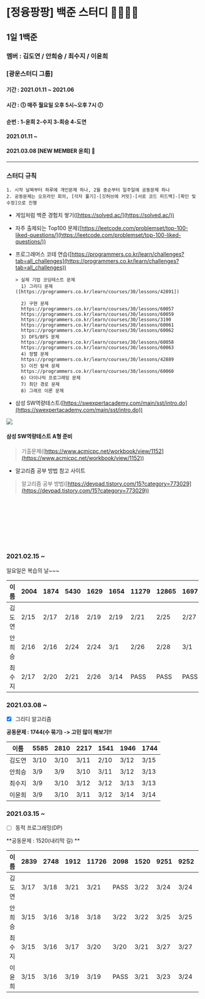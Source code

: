 # [정융팡팡] 백준 스터디 👩‍💻👨‍💻
## 1일 1백준
### 멤버 : 김도연 / 안희승 / 최수지 / 이윤희
### [광운스터디 그룹] 
#### 기간 : 2021.01.11 ~ 2021.06 
#### 시간 : 🕔 매주 월요일 오후 5시~오후 7시 🕖
#### 순번 : 1-윤희 2-수지 3-희승 4-도연

#### 2021.01.11 ~
#### 2021.03.08 [NEW MEMBER 윤희] 🎉
---
### 스터디 규칙

    1. 시작 날짜부터 하루에 개인문제 하나, 2월 중순부터 일주일에 공동문제 하나
    2. 공동문제는 오프라인 회의, [각자 풀기]-[깃허브에 커밋]-[서로 코드 피드백]-[확인 및 수정]으로 진행

* 게임처럼 백준 경험치 쌓기([https://solved.ac/](https://solved.ac/))

* 자주 출제되는 Top100 문제([https://leetcode.com/problemset/top-100-liked-questions/](https://leetcode.com/problemset/top-100-liked-questions/))

* 프로그래머스 코테 연습([https://programmers.co.kr/learn/challenges?tab=all_challenges](https://programmers.co.kr/learn/challenges?tab=all_challenges))
    ```
    > 실제 기업 코딩테스트 문제 
      1) 그리디 문제([https://programmers.co.kr/learn/courses/30/lessons/42891])
      
      2) 구현 문제
      https://programmers.co.kr/learn/courses/30/lessons/60057
      https://programmers.co.kr/learn/courses/30/lessons/60059
      https://programmers.co.kr/learn/courses/30/lessons/3190
      https://programmers.co.kr/learn/courses/30/lessons/60061
      https://programmers.co.kr/learn/courses/30/lessons/60062
      3) DFS/BFS 문제
      https://programmers.co.kr/learn/courses/30/lessons/60058
      https://programmers.co.kr/learn/courses/30/lessons/60063
      4) 정렬 문제
      https://programmers.co.kr/learn/courses/30/lessons/42889
      5) 이진 탐색 문제
      https://programmers.co.kr/learn/courses/30/lessons/60060
      6) 다이나믹 프로그래밍 문제
      7) 최단 경로 문제
      8) 그래프 이론 문제
    ```

* 삼성 SW역량테스트([https://swexpertacademy.com/main/sst/intro.do](https://swexpertacademy.com/main/sst/intro.do))
<img src='https://user-images.githubusercontent.com/38692338/104296717-5b4e7d00-5505-11eb-99d7-dcf37488c97f.png'>

#### 삼성 SW역량테스트 A형 준비
 >기출문제([https://www.acmicpc.net/workbook/view/1152](https://www.acmicpc.net/workbook/view/1152))

* 알고리즘 공부 방법 참고 사이트
 > 알고리즘 공부 방법([https://devpad.tistory.com/15?category=773029](https://devpad.tistory.com/15?category=773029))

<br></br>
---
<br></br>
### 2021.02.15 ~

일요일은 복습의 날~~~

|이름|2004|1874|5430|1629|1654|11279|12865|1697|1753|3273|2293|5639|
|:------|---|---|---|---|---|---|---|---|---|---|---|---:|
|김도연|2/15|2/17|2/18|2/19|2/19|2/21|2/25|2/27|2/27|3/1|3/1|3/2|
|안희승|2/16|2/16|2/24|2/24|3/1|2/26|2/28|3/1|3/3|3/4|||
|최수지|2/17|2/20|2/21|2/26|3/14|PASS|PASS|PASS|PASS|PASS|PASS|PASS|

### 2021.03.08 ~

- [x] 그리디 알고리즘

**공동문제 : 1744(수 묶기) -> 고민 많이 해보기!!**

|이름|5585|2810|2217|1541|1946|**1744**|
|------|---|---|---|---|---|---|
|김도연|3/10|3/10|3/11|2/10|3/12|3/15||
|안희승|3/9|3/9|3/10|3/11|3/12|3/13||
|최수지|3/9|3/10|3/12|3/12|3/13|3/13||
|이윤희|3/9|3/10|3/11|3/12|3/14|3/14||

### 2021.03.15 ~

- [ ] 동적 프로그래밍(DP)

**공동문제 : 1520(내리막 길) **

|이름|2839|2748|1912|11726|2098|**1520**|9251|9252|1958|12865|1450|
|------|---|---|---|---|---|---|---|---|---|---|---|
|김도연|3/17|3/18|3/21|3/21|PASS|3/22|3/24|3/24|3/26|3/26||
|안희승|3/15|3/16|3/18|3/18|3/22|3/22|3/25|3/25|3/28|3/26||
|최수지|3/15|3/16|3/17|3/20|3/20|3/21|3/27|3/27|3/27|||
|이윤희|3/15|3/16|3/19|3/19|PASS|3/21|3/23|3/24|3/26|||
